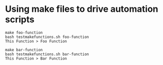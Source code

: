 # Using make files to drive automation scripts
```
make foo-function
bash testmakefunctions.sh foo-function
This Function > Foo Function

make bar-function
bash testmakefunctions.sh bar-function
This Function > Bar Function
```
